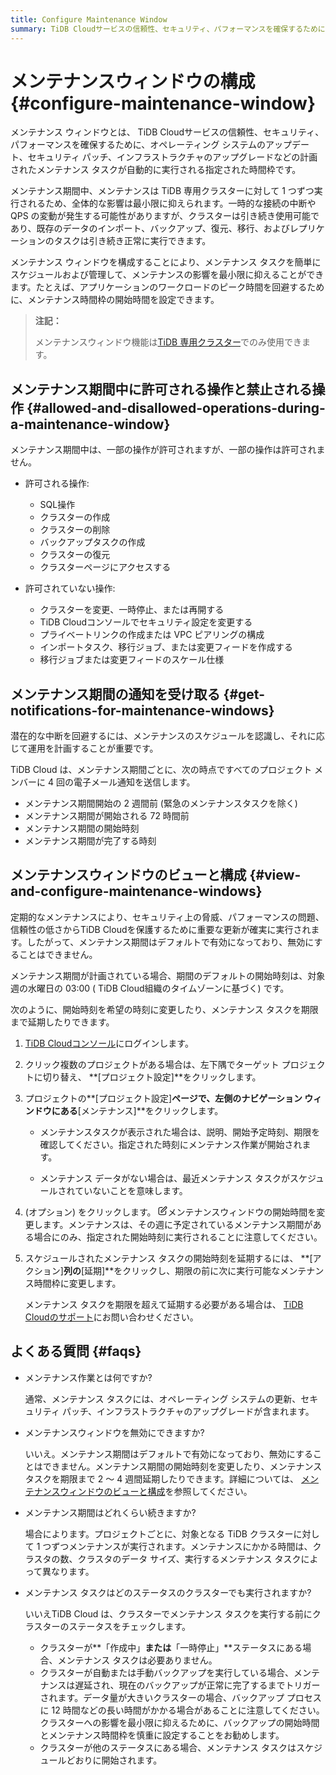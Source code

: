 ```yaml
---
title: Configure Maintenance Window
summary: TiDB Cloudサービスの信頼性、セキュリティ、パフォーマンスを確保するために、メンテナンスウィンドウは自動的に実行される指定された時間枠です。メンテナンス期間中は一部の操作が許可され、一部は禁止されます。メンテナンス期間の通知を受け取ることが重要であり、メンテナンスウィンドウのビューと構成を行うことでメンテナンスの影響を最小限に抑えることができます。
---
```


# メンテナンスウィンドウの構成 {#configure-maintenance-window}

メンテナンス ウィンドウとは、 TiDB Cloudサービスの信頼性、セキュリティ、パフォーマンスを確保するために、オペレーティング システムのアップデート、セキュリティ パッチ、インフラストラクチャのアップグレードなどの計画されたメンテナンス タスクが自動的に実行される指定された時間枠です。

メンテナンス期間中、メンテナンスは TiDB 専用クラスターに対して 1 つずつ実行されるため、全体的な影響は最小限に抑えられます。一時的な接続の中断や QPS の変動が発生する可能性がありますが、クラスターは引き続き使用可能であり、既存のデータのインポート、バックアップ、復元、移行、およびレプリケーションのタスクは引き続き正常に実行できます。

メンテナンス ウィンドウを構成することにより、メンテナンス タスクを簡単にスケジュールおよび管理して、メンテナンスの影響を最小限に抑えることができます。たとえば、アプリケーションのワークロードのピーク時間を回避するために、メンテナンス時間枠の開始時間を設定できます。

> **注記：**
>
> メンテナンスウィンドウ機能は[TiDB 専用クラスター](/tidb-cloud/select-cluster-tier.md#tidb-dedicated)でのみ使用できます。

## メンテナンス期間中に許可される操作と禁止される操作 {#allowed-and-disallowed-operations-during-a-maintenance-window}

メンテナンス期間中は、一部の操作が許可されますが、一部の操作は許可されません。

-   許可される操作:

    -   SQL操作
    -   クラスターの作成
    -   クラスターの削除
    -   バックアップタスクの作成
    -   クラスターの復元
    -   クラスターページにアクセスする

-   許可されていない操作:

    -   クラスターを変更、一時停止、または再開する
    -   TiDB Cloudコンソールでセキュリティ設定を変更する
    -   プライベートリンクの作成または VPC ピアリングの構成
    -   インポートタスク、移行ジョブ、または変更フィードを作成する
    -   移行ジョブまたは変更フィードのスケール仕様

## メンテナンス期間の通知を受け取る {#get-notifications-for-maintenance-windows}

潜在的な中断を回避するには、メンテナンスのスケジュールを認識し、それに応じて運用を計画することが重要です。

TiDB Cloud は、メンテナンス期間ごとに、次の時点ですべてのプロジェクト メンバーに 4 回の電子メール通知を送信します。

-   メンテナンス期間開始の 2 週間前 (緊急のメンテナンスタスクを除く)
-   メンテナンス期間が開始される 72 時間前
-   メンテナンス期間の開始時刻
-   メンテナンス期間が完了する時刻

## メンテナンスウィンドウのビューと構成 {#view-and-configure-maintenance-windows}

定期的なメンテナンスにより、セキュリティ上の脅威、パフォーマンスの問題、信頼性の低さからTiDB Cloudを保護するために重要な更新が確実に実行されます。したがって、メンテナンス期間はデフォルトで有効になっており、無効にすることはできません。

メンテナンス期間が計画されている場合、期間のデフォルトの開始時刻は、対象週の水曜日の 03:00 ( TiDB Cloud組織のタイムゾーンに基づく) です。

次のように、開始時刻を希望の時刻に変更したり、メンテナンス タスクを期限まで延期したりできます。

1.  [TiDB Cloudコンソール](https://tidbcloud.com)にログインします。

2.  クリック<mdsvgicon name="icon-left-projects">複数のプロジェクトがある場合は、左下隅でターゲット プロジェクトに切り替え、 **[プロジェクト設定]**をクリックします。</mdsvgicon>

3.  プロジェクトの**[プロジェクト設定]**ページで、左側のナビゲーション ウィンドウにある**[メンテナンス]**をクリックします。

    -   メンテナンスタスクが表示された場合は、説明、開始予定時刻、期限を確認してください。指定された時刻にメンテナンス作業が開始されます。

    -   メンテナンス データがない場合は、最近メンテナンス タスクがスケジュールされていないことを意味します。

4.  (オプション) をクリックします。 <svg width="15" height="15" viewBox="0 0 24 24" fill="none" xmlns="http://www.w3.org/2000/svg" class="mantine-1o1jehl"><path d="M11 3.99998H6.8C5.11984 3.99998 4.27976 3.99998 3.63803 4.32696C3.07354 4.61458 2.6146 5.07353 2.32698 5.63801C2 6.27975 2 7.11983 2 8.79998V17.2C2 18.8801 2 19.7202 2.32698 20.362C2.6146 20.9264 3.07354 21.3854 3.63803 21.673C4.27976 22 5.11984 22 6.8 22H15.2C16.8802 22 17.7202 22 18.362 21.673C18.9265 21.3854 19.3854 20.9264 19.673 20.362C20 19.7202 20 18.8801 20 17.2V13M7.99997 16H9.67452C10.1637 16 10.4083 16 10.6385 15.9447C10.8425 15.8957 11.0376 15.8149 11.2166 15.7053C11.4184 15.5816 11.5914 15.4086 11.9373 15.0627L21.5 5.49998C22.3284 4.67156 22.3284 3.32841 21.5 2.49998C20.6716 1.67156 19.3284 1.67155 18.5 2.49998L8.93723 12.0627C8.59133 12.4086 8.41838 12.5816 8.29469 12.7834C8.18504 12.9624 8.10423 13.1574 8.05523 13.3615C7.99997 13.5917 7.99997 13.8363 7.99997 14.3255V16Z" stroke="currentColor" stroke-width="2" stroke-linecap="round" stroke-linejoin="round"></path></svg>メンテナンスウィンドウの開始時間を変更します。メンテナンスは、その週に予定されているメンテナンス期間がある場合にのみ、指定された開始時刻に実行されることに注意してください。

5.  スケジュールされたメンテナンス タスクの開始時刻を延期するには、 **[アクション]**列の**[延期]**をクリックし、期限の前に次に実行可能なメンテナンス時間枠に変更します。

    メンテナンス タスクを期限を超えて延期する必要がある場合は、 [TiDB Cloudのサポート](/tidb-cloud/tidb-cloud-support.md#tidb-cloud-support)にお問い合わせください。

## よくある質問 {#faqs}

-   メンテナンス作業とは何ですか?

    通常、メンテナンス タスクには、オペレーティング システムの更新、セキュリティ パッチ、インフラストラクチャのアップグレードが含まれます。

-   メンテナンスウィンドウを無効にできますか?

    いいえ。メンテナンス期間はデフォルトで有効になっており、無効にすることはできません。メンテナンス期間の開始時刻を変更したり、メンテナンス タスクを期限まで 2 ～ 4 週間延期したりできます。詳細については、 [メンテナンスウィンドウのビューと構成](#view-and-configure-maintenance-windows)を参照してください。

-   メンテナンス期間はどれくらい続きますか?

    場合によります。プロジェクトごとに、対象となる TiDB クラスターに対して 1 つずつメンテナンスが実行されます。メンテナンスにかかる時間は、クラスタの数、クラスタのデータ サイズ、実行するメンテナンス タスクによって異なります。

-   メンテナンス タスクはどのステータスのクラスターでも実行されますか?

    いいえTiDB Cloud は、クラスターでメンテナンス タスクを実行する前にクラスターのステータスをチェックします。

    -   クラスターが**「作成中」**または**「一時停止」**ステータスにある場合、メンテナンス タスクは必要ありません。
    -   クラスターが自動または手動バックアップを実行している場合、メンテナンスは遅延され、現在のバックアップが正常に完了するまでトリガーされます。データ量が大きいクラスターの場合、バックアップ プロセスに 12 時間などの長い時間がかかる場合があることに注意してください。クラスターへの影響を最小限に抑えるために、バックアップの開始時間とメンテナンス時間枠を慎重に設定することをお勧めします。
    -   クラスターが他のステータスにある場合、メンテナンス タスクはスケジュールどおりに開始されます。
